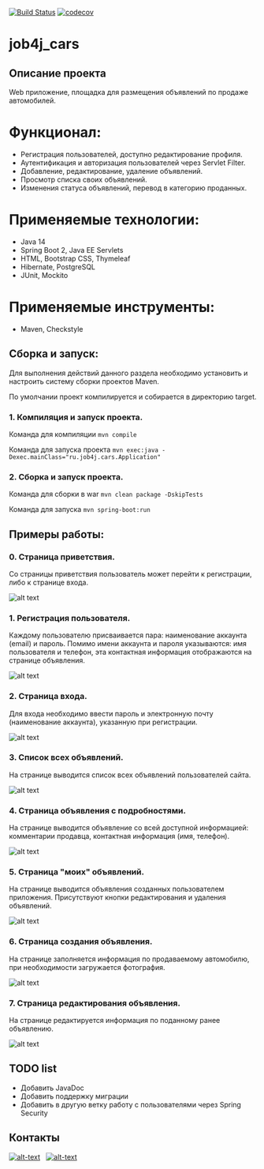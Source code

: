 [![Build Status](https://app.travis-ci.com/AMEMELYANOV/job4j_cars.svg?branch=master)](https://app.travis-ci.com/AMEMELYANOV/job4j_cars)
[![codecov](https://codecov.io/gh/AMEMELYANOV/job4j_cars/branch/master/graph/badge.svg?token=wDmLHaxxgl)](https://codecov.io/gh/AMEMELYANOV/job4j_cars)

# job4j_cars

## Описание проекта
Web приложение, площадка для размещения объявлений по продаже автомобилей.
# Функционал:

* Регистрация пользователей, доступно редактирование профиля.
* Аутентификация и авторизация пользователей через Servlet Filter.
* Добавление, редактирование, удаление объявлений.
* Просмотр списка своих объявлений.
* Изменения статуса объявлений, перевод в категорию проданных.

# Применяемые технологии:
* Java 14
* Spring Boot 2,  Java EE Servlets
* HTML, Bootstrap CSS, Thymeleaf
* Hibernate, PostgreSQL
* JUnit, Mockito

# Применяемые инструменты:
* Maven, Checkstyle

## Сборка и запуск:
Для выполнения действий данного раздела необходимо установить 
и настроить систему сборки проектов Maven.

По умолчании проект компилируется и собирается в директорию target.  
### 1. Компиляция и запуск проекта.
Команда для компиляции
`mvn compile`

Команда для запуска проекта
`mvn exec:java -Dexec.mainClass="ru.job4j.cars.Application"`
### 2. Сборка и запуск проекта.
Команда для сборки в war
`mvn clean package -DskipTests`

Команда для запуска
`mvn spring-boot:run`

## Примеры работы:

### 0. Страница приветствия.
Со страницы приветствия пользователь может перейти к регистрации, либо к странице входа.

![alt text](images/cars_img_1.jpg)

### 1. Регистрация пользователя.
Каждому пользователю присваивается пара: наименование аккаунта (email) и пароль.
Помимо имени аккаунта и пароля указываются: имя пользователя и телефон, эта контактная
информация отображаются на странице объявления.

![alt text](images/cars_img_2.jpg)

### 2. Страница входа.
Для входа необходимо ввести пароль и электронную почту (наименование аккаунта), указанную при регистрации.

![alt text](images/cars_img_3.jpg)

### 3. Список всех объявлений.
На странице выводится список всех объявлений пользователей сайта.

![alt text](images/cars_img_4.jpg)

### 4. Страница объявления с подробностями.
На странице выводится объявление со всей доступной информацией: комментарии продавца,
контактная информация (имя, телефон).

![alt text](images/cars_img_8.jpg)

### 5. Страница "моих" объявлений.
На странице выводится объявления созданных пользователем приложения.
Присутствуют кнопки редактирования и удаления объявлений.

![alt text](images/cars_img_5.jpg)

### 6. Страница создания объявления.
На странице заполняется информация по продаваемому автомобилю, при 
необходимости загружается фотография.

![alt text](images/cars_img_6.jpg)

### 7. Страница редактирования объявления.
На странице редактируется информация по поданному ранее объявлению.

![alt text](images/cars_img_7.jpg)

## TODO list
* Добавить JavaDoc
* Добавить поддержку миграции
* Добавить в другую ветку работу с пользователями через Spring Security

## Контакты 

[![alt-text](https://img.shields.io/badge/-telegram-grey?style=flat&logo=telegram&logoColor=white)](https://t.me/T_AlexME)&nbsp;&nbsp;
[![alt-text](https://img.shields.io/badge/@%20email-005FED?style=flat&logo=mail&logoColor=white)](mailto:amemelyanov@yandex.ru)&nbsp;&nbsp;